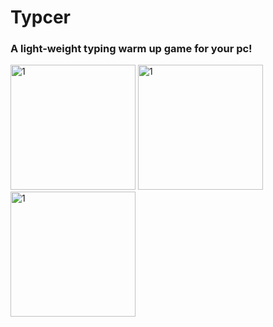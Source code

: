 # Typcer
### A light-weight typing warm up game for your pc!

<img src="./assests/1.jpg" alt="1" style="height: 200px; width:200px;"/>

<img src="./assests/3.jpg" alt="1" style="height: 200px; width:200px;"/>

<img src="./assests/4.jpg" alt="1" style="height: 200px; width:200px;"/>
